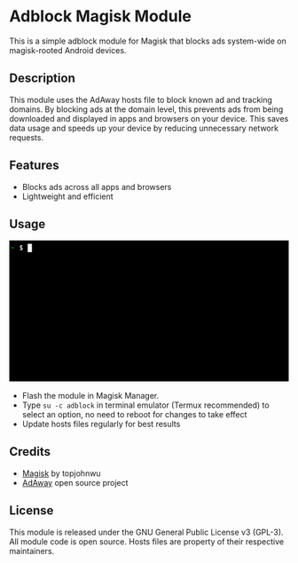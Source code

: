 # Adblock Magisk Module

This is a simple adblock module for Magisk that blocks ads system-wide on magisk-rooted Android devices. 

## Description

This module uses the AdAway hosts file to block known ad and tracking domains. By blocking ads at the domain level, this prevents ads from being downloaded and displayed in apps and browsers on your device. This saves data usage and speeds up your device by reducing unnecessary network requests.

## Features

- Blocks ads across all apps and browsers
- Lightweight and efficient 

## Usage

  ![](adblock.gif)

- Flash the module in Magisk Manager.
- Type `su -c adblock` in terminal emulator (Termux recommended) to select an option, no need to reboot for changes to take effect
- Update hosts files regularly for best results

## Credits

- [Magisk](https://github.com/topjohnwu/Magisk) by topjohnwu
- [AdAway](https://adaway.org) open source project

## License

This module is released under the GNU General Public License v3 (GPL-3). All module code is open source. Hosts files are property of their respective maintainers.
